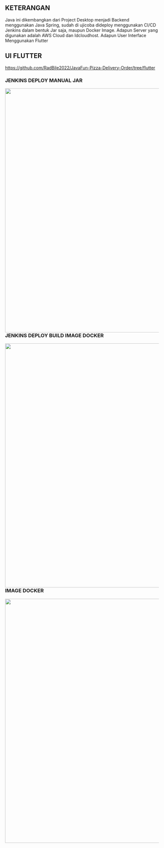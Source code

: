 ## KETERANGAN
Java ini dikembangkan dari Project Desktop menjadi Backend menggunakan Java Spring, sudah di ujicoba dideploy menggunakan CI/CD Jenkins dalam bentuk Jar saja, maupun Docker Image. Adapun Server yang digunakan adalah AWS Cloud dan Idcloudhost.
Adapun User Interface Menggunakan Flutter

##  UI FLUTTER
https://github.com/RadBile2022/JavaFun-Pizza-Delivery-Order/tree/flutter
<br>


### JENKINS DEPLOY MANUAL JAR
<img src="https://github.com/RadBile2022/JavaFun-Pizza-Delivery-Order/assets/102400087/64da3afb-f1f0-4642-b7ac-9242d42feaa6" width="800" align="left">

<br>



### JENKINS DEPLOY BUILD IMAGE DOCKER
<img src="https://github.com/RadBile2022/JavaFun-Pizza-Delivery-Order/assets/102400087/74abf7e3-4421-4740-b9f6-5e3be9a46015" width="800" align="left">

<br>



### IMAGE DOCKER
<img src="https://github.com/RadBile2022/JavaFun-Pizza-Delivery-Order/assets/102400087/8186894f-4caa-4843-9e1a-80d884f0be14" width="800" align="left">

